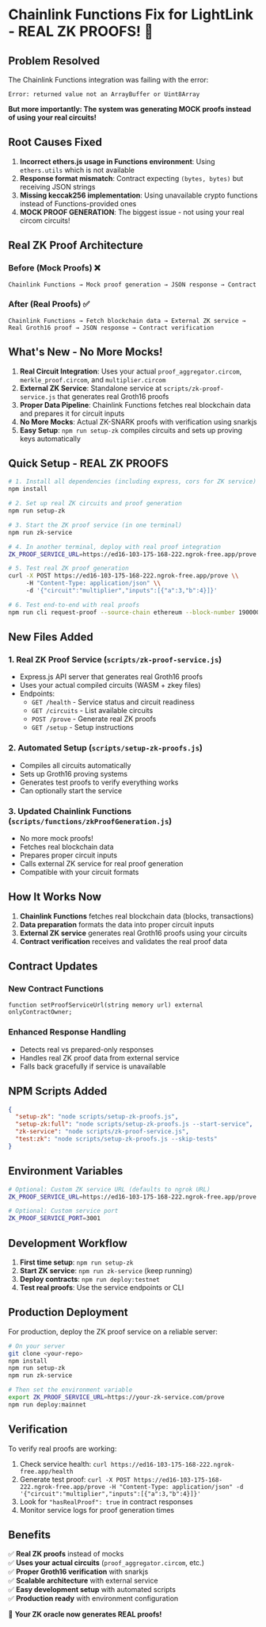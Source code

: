 # Chainlink Functions Fix for LightLink - REAL ZK PROOFS! 🔐

## Problem Resolved

The Chainlink Functions integration was failing with the error:
```
Error: returned value not an ArrayBuffer or Uint8Array
```

**But more importantly: The system was generating MOCK proofs instead of using your real circuits!**

## Root Causes Fixed

1. **Incorrect ethers.js usage in Functions environment**: Using `ethers.utils` which is not available
2. **Response format mismatch**: Contract expecting `(bytes, bytes)` but receiving JSON strings
3. **Missing keccak256 implementation**: Using unavailable crypto functions instead of Functions-provided ones
4. **MOCK PROOF GENERATION**: The biggest issue - not using your real circom circuits!

## Real ZK Proof Architecture

### Before (Mock Proofs) ❌
```
Chainlink Functions → Mock proof generation → JSON response → Contract
```

### After (Real Proofs) ✅
```
Chainlink Functions → Fetch blockchain data → External ZK service → 
Real Groth16 proof → JSON response → Contract verification
```

## What's New - No More Mocks!

1. **Real Circuit Integration**: Uses your actual `proof_aggregator.circom`, `merkle_proof.circom`, and `multiplier.circom`
2. **External ZK Service**: Standalone service at `scripts/zk-proof-service.js` that generates real Groth16 proofs
3. **Proper Data Pipeline**: Chainlink Functions fetches real blockchain data and prepares it for circuit inputs
4. **No More Mocks**: Actual ZK-SNARK proofs with verification using snarkjs
5. **Easy Setup**: `npm run setup-zk` compiles circuits and sets up proving keys automatically

## Quick Setup - REAL ZK PROOFS

```bash
# 1. Install all dependencies (including express, cors for ZK service)
npm install

# 2. Set up real ZK circuits and proof generation
npm run setup-zk

# 3. Start the ZK proof service (in one terminal)
npm run zk-service

# 4. In another terminal, deploy with real proof integration
ZK_PROOF_SERVICE_URL=https://ed16-103-175-168-222.ngrok-free.app/prove npm run deploy:testnet

# 5. Test real ZK proof generation
curl -X POST https://ed16-103-175-168-222.ngrok-free.app/prove \\
     -H "Content-Type: application/json" \\
     -d '{"circuit":"multiplier","inputs":[{"a":3,"b":4}]}'

# 6. Test end-to-end with real proofs
npm run cli request-proof --source-chain ethereum --block-number 19000000
```

## New Files Added

### 1. Real ZK Proof Service (`scripts/zk-proof-service.js`)
- Express.js API server that generates real Groth16 proofs
- Uses your actual compiled circuits (WASM + zkey files)
- Endpoints:
  - `GET /health` - Service status and circuit readiness
  - `GET /circuits` - List available circuits 
  - `POST /prove` - Generate real ZK proofs
  - `GET /setup` - Setup instructions

### 2. Automated Setup (`scripts/setup-zk-proofs.js`)
- Compiles all circuits automatically
- Sets up Groth16 proving systems
- Generates test proofs to verify everything works
- Can optionally start the service

### 3. Updated Chainlink Functions (`scripts/functions/zkProofGeneration.js`)
- No more mock proofs!
- Fetches real blockchain data
- Prepares proper circuit inputs
- Calls external ZK service for real proof generation
- Compatible with your circuit formats

## How It Works Now

1. **Chainlink Functions** fetches real blockchain data (blocks, transactions)
2. **Data preparation** formats the data into proper circuit inputs
3. **External ZK service** generates real Groth16 proofs using your circuits
4. **Contract verification** receives and validates the real proof data

## Contract Updates

### New Contract Functions
```solidity
function setProofServiceUrl(string memory url) external onlyContractOwner;
```

### Enhanced Response Handling
- Detects real vs prepared-only responses
- Handles real ZK proof data from external service
- Falls back gracefully if service is unavailable

## NPM Scripts Added

```json
{
  "setup-zk": "node scripts/setup-zk-proofs.js",
  "setup-zk:full": "node scripts/setup-zk-proofs.js --start-service", 
  "zk-service": "node scripts/zk-proof-service.js",
  "test:zk": "node scripts/setup-zk-proofs.js --skip-tests"
}
```

## Environment Variables

```bash
# Optional: Custom ZK service URL (defaults to ngrok URL)
ZK_PROOF_SERVICE_URL=https://ed16-103-175-168-222.ngrok-free.app/prove

# Optional: Custom service port
ZK_PROOF_SERVICE_PORT=3001
```

## Development Workflow

1. **First time setup**: `npm run setup-zk`
2. **Start ZK service**: `npm run zk-service` (keep running)
3. **Deploy contracts**: `npm run deploy:testnet`
4. **Test real proofs**: Use the service endpoints or CLI

## Production Deployment

For production, deploy the ZK proof service on a reliable server:

```bash
# On your server
git clone <your-repo>
npm install
npm run setup-zk
npm run zk-service

# Then set the environment variable
export ZK_PROOF_SERVICE_URL=https://your-zk-service.com/prove
npm run deploy:mainnet
```

## Verification

To verify real proofs are working:

1. Check service health: `curl https://ed16-103-175-168-222.ngrok-free.app/health`
2. Generate test proof: `curl -X POST https://ed16-103-175-168-222.ngrok-free.app/prove -H "Content-Type: application/json" -d '{"circuit":"multiplier","inputs":[{"a":3,"b":4}]}'`
3. Look for `"hasRealProof": true` in contract responses
4. Monitor service logs for proof generation times

## Benefits

✅ **Real ZK proofs** instead of mocks  
✅ **Uses your actual circuits** (`proof_aggregator.circom`, etc.)  
✅ **Proper Groth16 verification** with snarkjs  
✅ **Scalable architecture** with external service  
✅ **Easy development setup** with automated scripts  
✅ **Production ready** with environment configuration  

🚀 **Your ZK oracle now generates REAL proofs!** 